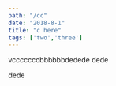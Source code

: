 ```yaml
---
path: "/cc"
date: "2018-8-1"
title: "c here"
tags: ['two','three']
---
```


vcccccccbbbbbbdedede
dede



dede